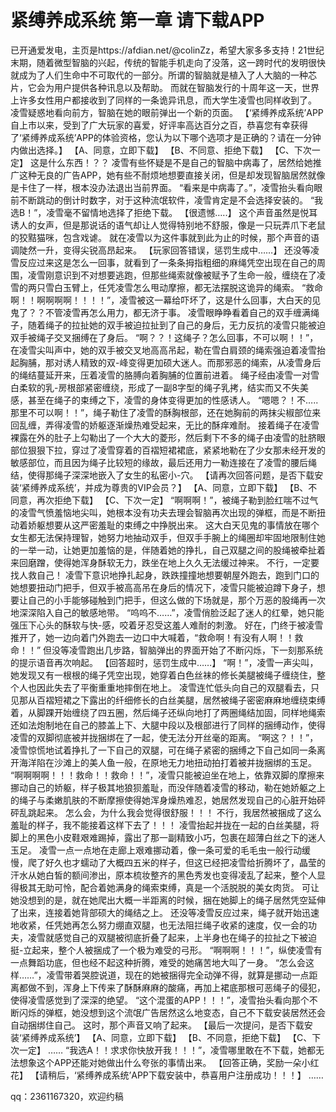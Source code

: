 # 紧缚养成系统 第一章 请下载APP

已开通爱发电，主页是https://afdian.net/@colinZz，希望大家多多支持！21世纪末期，随着微型智脑的兴起，传统的智能手机走向了没落，这一跨时代的发明很快就成为了人们生命中不可取代的一部分。所谓的智脑就是植入了人大脑的一种芯片，它会为用户提供各种讯息以及帮助。
而就在智脑发行的十周年这一天，世界上许多女性用户都接收到了同样的一条诡异讯息，而大学生凌雪也同样收到了。
凌雪疑惑地看向前方，智脑在她的眼前弹出一个新的页面。
【‘紧缚养成系统’APP自上市以来，受到了广大玩家的喜爱，好评率高达百分之百，恭喜您有幸获得了‘紧缚养成系统’APP的体验资格，您认为以下哪个选项才是正确的？请在一分钟内做出选择。】
【A、同意，立即下载】
【B、不同意、拒绝下载】
【C、下次一定】
这是什么东西！？？
凌雪有些怀疑是不是自己的智脑中病毒了，居然给她推广这种无良的广告APP，她有些不耐烦地想要直接关闭，但是却发现智脑居然就像是卡住了一样，根本没办法退出当前界面。
“看来是中病毒了。”，凌雪抬头看向眼前不断跳动的倒计时数字，对于这种流氓软件，凌雪肯定是不会选择安装的。
“我选B！”，凌雪毫不留情地选择了拒绝下载。
【很遗憾…..】
这个声音虽然是悦耳诱人的女声，但是那说话的语气却让人觉得特别地不舒服，像是一只玩弄爪下老鼠的狡黠猫咪，包含戏谑。
就在凌雪以为这件事就到此为止的时候，那个声音的语调陡然一升，变得尖锐高昂起来。
【玩家回答错误，惩罚生成中……】
还没等凌雪反应过来这是怎么一回事，就看到了一条条拇指粗细的麻绳凭空出现在自己的周围，凌雪刚意识到不对想要逃跑，但那些绳索就像被赋予了生命一般，缠绕在了凌雪的两只雪白玉臂上，任凭凌雪怎么甩动摩擦，都无法摆脱这诡异的绳索。
“救命啊！！啊啊啊啊！！！！”，凌雪被这一幕给吓坏了，这是什么回事，大白天的见鬼了？？不管凌雪再怎么用力，都无济于事。
凌雪眼睁睁看着自己的双手缠满绳子，随着绳子的拉扯她的双手被迫拉扯到了自己的身后，无力反抗的凌雪只能被迫双手被绳子交叉捆缚在了身后。
“啊？？！这绳子？怎么回事，不可以啊！！”，在凌雪尖叫声中，她的双手被交叉地高高吊起，勒在雪白肩颈的绳索强迫着凌雪抬起胸脯，那对诱人精致的双-峰变得更加硕大迷人。而那邪恶的绳索，从凌雪身后的绳结蔓延开来，压着凌雪的胳膊向着胸脯的位置前进着。
绳子经由凌雪一对雪白柔软的乳-房根部紧密缠绕，形成了一副8字型的绳子乳拷，结实而又不失美感，甚至在绳子的束缚之下，凌雪的身体变得更加的性感诱人。
“嗯嗯？！不…..那里不可以啊！！”，绳子勒住了凌雪的酥胸根部，还在她胸前的两抹尖椒部位来回乱缠，弄得凌雪的娇躯逐渐燥热难受起来，无比的酥痒难耐。
接着绳子在凌雪裸露在外的肚子上勾勒出了一个大大的菱形，然后剩下不多的绳子由凌雪的肚脐眼部位狠狠下拉，穿过了凌雪穿着的百褶短裙裙底，紧紧地勒在了少女那未经开发的敏感部位，而且因为绳子比较短的缘故，最后还用力一勒连接在了凌雪的腰后绳结，使得那绳子深深地嵌入了女生的私密小-穴。
【请再次回答问题，是否下载安装‘紧缚养成系统’，并成为尊贵的VIP会员？】
【A、同意，立即下载】
【B、不同意，再次拒绝下载】
【C、下次一定】
“啊啊啊！”，被绳子勒到脸红喘不过气的凌雪气愤羞恼地尖叫，她根本没有功夫去理会智脑再次出现的弹框，而是不断扭动着娇躯想要从这严密羞耻的束缚之中挣脱出来。
这大白天见鬼的事情放在哪个女生都无法保持理智，她努力地抽动双手，但双手手腕上的绳圈却牢固地限制住她的一举一动，让她更加羞恼的是，伴随着她的挣扎，自己双腿之间的股绳被牵扯着来回磨蹭，使得她浑身酥软无力，跌坐在地上久久无法缓过神来。
不行，一定要找人救自己！
凌雪下意识地挣扎起身，跌跌撞撞地想要朝屋外跑去，跑到门口的她想要扭动门把手，但双手被高高吊在身后的情况下，凌雪只能被迫蹲下身子，想要让自己的小手能够碰触到门把手，但这么做的下场就是，那个万恶的股绳再一次地深深陷入自己的敏感地带。
“呜呜不……”，凌雪俏脸泛起了迷人的红晕，她只能强压下心头的酥软与快-感，咬着牙忍受这羞人难耐的刺激。
好在，门终于被凌雪推开了，她一边向着门外跑去一边口中大喊着，“救命啊！有没有人啊！！救命！！”
但没等凌雪跑出几步路，智脑弹出的界面开始了不断闪烁，下一刻那系统的提示语音再次响起。
【回答超时，惩罚生成中……】
“啊！”，凌雪一声尖叫，她发现又有一根根的绳子凭空出现，她穿着白色丝袜的修长美腿被绳子缠绕住，整个人也因此失去了平衡重重地摔倒在地上。
凌雪连忙低头向自己的双腿看去，只见那从百褶短裙之下露出的纤细修长的白丝美腿，居然被绳子密密麻麻地缠绕束缚着，从脚踝开始缠绕了四五圈，然后绳子还纵向地打了两圈绳结加固，同样地绳索还如法炮制地在自己的膝盖上下、大腿中段以及根部进行了同样的捆缚动作，使得凌雪的双脚彻底被并拢捆绑在了一起，使无法分开丝毫的距离。
“啊这？！！”，凌雪惊慌地试着挣扎了一下自己的双腿，可在绳子紧密的捆缚之下自己如同一条离开海洋陷在沙滩上的美人鱼一般，在原地无力地扭动拍打着被并拢捆绑的玉足。
“啊啊啊啊！！！救命！！救命！！”，凌雪只能被迫坐在地上，依靠双脚的摩擦来挪动自己的娇躯，样子极其地狼狈羞耻，而没伴随着凌雪的移动，勒在她娇躯之上的绳子与柔嫩肌肤的不断摩擦使得她浑身燥热难忍，她居然发现自己的心脏开始砰砰乱跳起来。
怎么会，为什么我会觉得很舒服！！！
不行，我居然被捆成了这么羞耻的样子，我不能接着这样下去了！！！
凌雪抬起并拢在一起的白丝美腿，将脚上的黑色小皮鞋艰难踢掉，露出了那一副精致小巧，包裹在超薄白丝之下的迷人玉足。
凌雪一点一点地在走廊上艰难挪动着，像一条可爱的毛毛虫一般行动缓慢，爬了好久也才蠕动了大概四五米的样子，但这已经把凌雪给折腾坏了，晶莹的汗水从她白皙的额间渗出，原本梳妆整齐的黑色秀发也变得凌乱了起来，整个人显得极其无助可怜，配合着她满身的绳索束缚，真是一个活脱脱的美女肉货。
可让她没想到的是，就在她爬出大概一半距离的时候，捆在她脚上的绳子居然凭空延伸了出来，连接着她背部硕大的绳结之上。
还没等凌雪反应过来，绳子就开始迅速地收紧，任凭她再怎么努力绷直双腿，也无法阻拦绳子收紧的速度，仅一会的功夫，凌雪就感觉自己的双腿被彻底折叠了起来，上半身也在绳子的拉扯之下被迫挺-立起来，整个人被捆成了一个极为难受的弓形。
“啊啊啊！！！”，纵使凌雪有一点舞蹈功底，但也经不起这种折腾，难受的她痛苦地大叫了一身。
“怎么会这样……”，凌雪带着哭腔说道，现在的她被捆得完全动弹不得，就算是挪动一点距离都做不到，浑身上下传来了酥酥麻麻的酸痛，再加上裙底那根可恶绳子的侵犯，使得凌雪感觉到了深深的绝望。
“这个混蛋的APP！！！”，凌雪抬头看向那个不断闪烁的弹框，她没想到这个流氓广告居然这么地变态，自己不下载安装居然还会自动捆绑住自己。
这时，那个声音又响了起来。
【最后一次提问，是否下载安装‘紧缚养成系统’】
【A、同意，立即下载】
【B、不同意，拒绝下载】
【C、下次一定】
……
“我选A！！求求你快放开我！！！”，凌雪哪里敢在不下载，她都无法想象这个APP还能对她做出什么夸张的事情出来。
【回答正确，奖励一朵小红花】
【请稍后，‘紧缚养成系统’APP下载安装中，恭喜用户注册成功！！！】
……

qq：2361167320，欢迎约稿